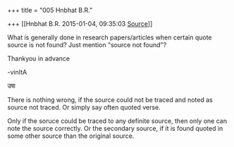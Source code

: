 +++
title = "005 Hnbhat B.R."

+++
[[Hnbhat B.R.	2015-01-04, 09:35:03 [Source](https://groups.google.com/g/samskrita/c/pZhjpCkB0m0)]]



What is generally done in research papers/articles when certain quote source is not found? Just mention "source not found"?  

Thankyou in advance

-vinItA

उषा

  

There is nothing wrong, if the source could not be traced and noted as source not traced. Or simply say often quoted verse.

  

Only if the soruce could be traced to any definite source, then only one can note the source correctly. Or the secondary source, if it is found quoted in some other source than the original source.

  

  

